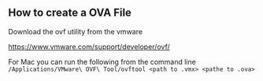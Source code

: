 ## How to create a OVA File

Download the ovf utility from the vmware

https://www.vmware.com/support/developer/ovf/

For Mac you can run the following from the command line
``
/Applications/VMware\ OVF\ Tool/ovftool <path to .vmx> <pathe to .ova>
``
